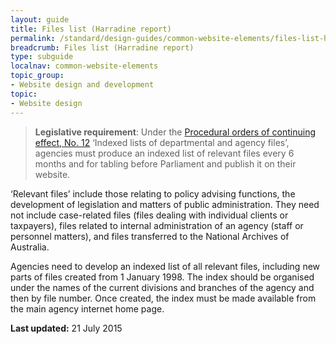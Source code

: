 ```yaml
---
layout: guide
title: Files list (Harradine report)
permalink: /standard/design-guides/common-website-elements/files-list-harradine-report/
breadcrumb: Files list (Harradine report)
type: subguide
localnav: common-website-elements
topic_group:
- Website design and development
topic:
- Website design
---
```

>**Legislative requirement**: Under the [Procedural orders of continuing effect, No. 12](http://www.aph.gov.au/Parliamentary_Business/Chamber_documents/Senate_chamber_documents/standingorders/d00/Procedural_orders_of_continuing_effect/d05#Procedural-orders_12) ‘Indexed lists of departmental and agency files’, agencies must produce an indexed list of relevant files every 6 months and for tabling before Parliament and publish it on their website.

‘Relevant files’ include those relating to policy advising functions, the development of legislation and matters of public administration. They need not include case-related files (files dealing with individual clients or taxpayers), files related to internal administration of an agency (staff or personnel matters), and files transferred to the National Archives of Australia.

Agencies need to develop an indexed list of all relevant files, including new parts of files created from 1 January 1998. The index should be organised under the names of the current divisions and branches of the agency and then by file number. Once created, the index must be made available from the main agency internet home page.

**Last updated:** 21 July 2015
